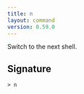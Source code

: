 ```yaml
---
title: n
layout: command
version: 0.59.0
---
```


Switch to the next shell.

## Signature

```> n ```
